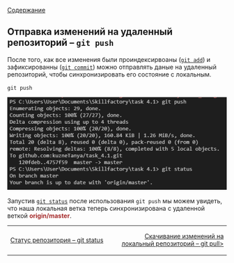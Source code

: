 [Содержание](./readme.md)

## Отправка изменений на удаленный репозиторий – `git push`

После того, как все изменения были проиндексирвоаны ([`git add`](./add.md)) и зафиксированны ([`git commit`](./commit.md)) можно отправлять даные на удаленный репозиторий, чтобы синхронизировать его состояние с локальным.

```
git push
```

![git push](./assets/push_status.PNG)

Запустив [`git status`](./status.md) после использования `git push` мы можем увидеть, что наша локальная ветка теперь синхронизирована с удаленной веткой <span style="color:#A52A2A">**origin/master**</span>.

<table width="100%">
<td width="50%">

[Статус репозитория – git status](./status.md)

</td>
<td style="text-align:right">

[Скачивание изменений на локальный репозиторий – git pull>](./pull.md)

</td>
</table>
